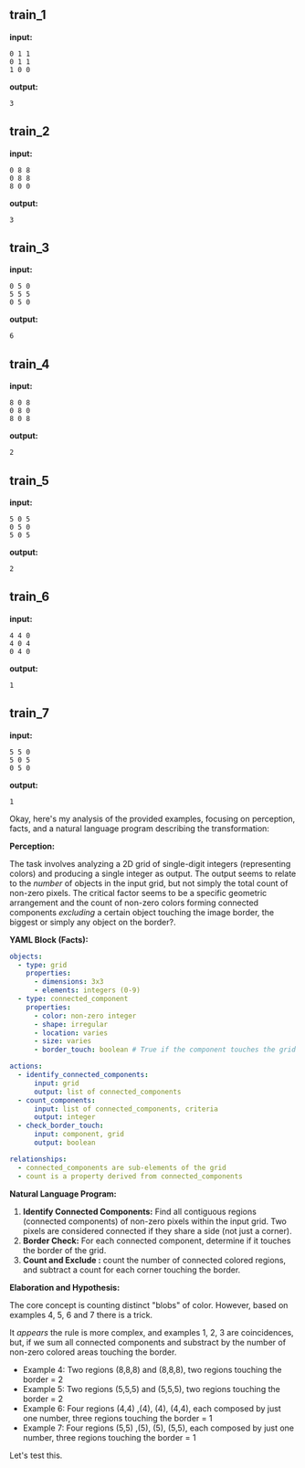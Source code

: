 
## train_1

**input:**
```
0 1 1
0 1 1
1 0 0
```


**output:**
```
3
```


## train_2

**input:**
```
0 8 8
0 8 8
8 0 0
```


**output:**
```
3
```


## train_3

**input:**
```
0 5 0
5 5 5
0 5 0
```


**output:**
```
6
```


## train_4

**input:**
```
8 0 8
0 8 0
8 0 8
```


**output:**
```
2
```


## train_5

**input:**
```
5 0 5
0 5 0
5 0 5
```


**output:**
```
2
```


## train_6

**input:**
```
4 4 0
4 0 4
0 4 0
```


**output:**
```
1
```


## train_7

**input:**
```
5 5 0
5 0 5
0 5 0
```


**output:**
```
1
```

Okay, here's my analysis of the provided examples, focusing on perception, facts, and a natural language program describing the transformation:

**Perception:**

The task involves analyzing a 2D grid of single-digit integers (representing colors) and producing a single integer as output.  The output seems to relate to the *number* of objects in the input grid, but not simply the total count of non-zero pixels. The critical factor seems to be a specific geometric arrangement and the count of non-zero colors forming connected components *excluding* a certain object touching the image border, the biggest or simply any object on the border?.

**YAML Block (Facts):**


```yaml
objects:
  - type: grid
    properties:
      - dimensions: 3x3
      - elements: integers (0-9)
  - type: connected_component
    properties:
      - color: non-zero integer
      - shape: irregular
      - location: varies
      - size: varies
      - border_touch: boolean # True if the component touches the grid boundary

actions:
  - identify_connected_components:
      input: grid
      output: list of connected_components
  - count_components:
      input: list of connected_components, criteria
      output: integer
  - check_border_touch:
      input: component, grid
      output: boolean

relationships:
  - connected_components are sub-elements of the grid
  - count is a property derived from connected_components

```


**Natural Language Program:**

1. **Identify Connected Components:** Find all contiguous regions (connected components) of non-zero pixels within the input grid.  Two pixels are considered connected if they share a side (not just a corner).
2. **Border Check:** For each connected component, determine if it touches the border of the grid.
3. **Count and Exclude :** count the number of connected colored regions, and subtract a count for each corner touching the border.

**Elaboration and Hypothesis:**

The core concept is counting distinct "blobs" of color. However, based on examples 4, 5, 6 and 7 there is a trick.

It *appears* the rule is more complex, and examples 1, 2, 3 are coincidences, but, if we sum all connected components and substract by the number of non-zero colored areas touching the border.

*   Example 4: Two regions (8,8,8) and (8,8,8), two regions touching the border = 2
*   Example 5: Two regions (5,5,5) and (5,5,5), two regions touching the border = 2
*   Example 6: Four regions (4,4) ,(4), (4), (4,4), each composed by just one number, three regions touching the border = 1
*   Example 7: Four regions (5,5) ,(5), (5), (5,5), each composed by just one number, three regions touching the border = 1

Let's test this.


